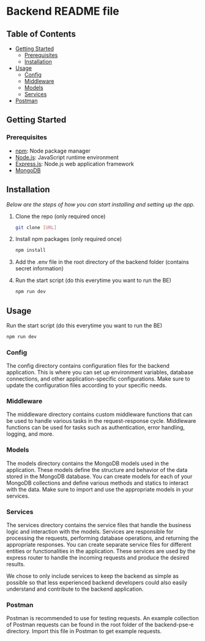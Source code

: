 # Backend README file

## Table of Contents

- [Getting Started](#getting-started)
  - [Prerequisites](#prerequisites)
  - [Installation](#installation)
- [Usage](#usage)
  - [Config](#config)
  - [Middleware](#middleware)
  - [Models](#models)
  - [Services](#services)
- [Postman](#postman)

## Getting Started

### Prerequisites

- [npm](https://www.npmjs.com/get-npm): Node package manager
- [Node.js](https://nodejs.org/en/): JavaScript runtime environment
- [Express.js](https://expressjs.com/): Node.js web application framework
- [MongoDB](https://docs.mongodb.com/manual/installation/)

## Installation

_Below are the steps of how you can start installing and setting up the app._
1. Clone the repo (only required once)
   ```sh
   git clone [URL]
   ```
2. Install npm packages (only required once)
   ```sh
   npm install
   ```

3. Add the .env file in the root directory of the backend folder (contains secret information)

4. Run the start script (do this everytime you want to run the BE)
   ```sh
   npm run dev
   ```

## Usage

Run the start script (do this everytime you want to run the BE)
   ```sh
   npm run dev
   ```

### Config

The config directory contains configuration files for the backend application. This is where you can set up environment variables, database connections, and other application-specific configurations. Make sure to update the configuration files according to your specific needs.

### Middleware

The middleware directory contains custom middleware functions that can be used to handle various tasks in the request-response cycle. Middleware functions can be used for tasks such as authentication, error handling, logging, and more.

### Models

The models directory contains the MongoDB models used in the application. These models define the structure and behavior of the data stored in the MongoDB database. You can create models for each of your MongoDB collections and define various methods and statics to interact with the data. Make sure to import and use the appropriate models in your services.

### Services

The services directory contains the service files that handle the business logic and interaction with the models. Services are responsible for processing the requests, performing database operations, and returning the appropriate responses. You can create separate service files for different entities or functionalities in the application. These services are used by the express router to handle the incoming requests and produce the desired results.

We chose to only include services to keep the backend as simple as possible so that less experienced backend developers could also easily understand and contribute to the backend application.

### Postman
Postman is recommended to use for testing requests.
An example collection of Postman requests can be found in the root folder of the backend-pse-e directory. 
Import this file in Postman to get example requests.